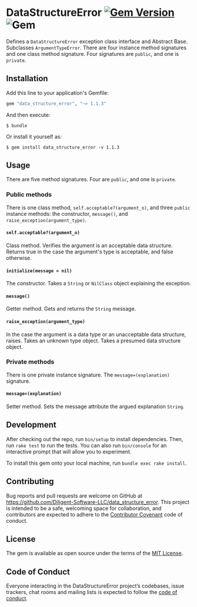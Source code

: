# DataStructureError [![Gem Version](https://badge.fury.io/rb/data_structure_error.svg)](https://badge.fury.io/rb/data_structure_error) ![Gem](https://img.shields.io/gem/dt/data_structure_error)
Defines a `DataStructureError` exception class interface and Abstract Base. 
Subclasses `ArgumentTypeError`. There are four instance method signatures and 
one class method signature. Four signatures are `public`, and one is `private`. 

## Installation

Add this line to your application's Gemfile:

```ruby
gem "data_structure_error", "~> 1.1.3"
```

And then execute:

    $ bundle

Or install it yourself as:

    $ gem install data_structure_error -v 1.1.3

## Usage
There are five method signatures. Four are `public`, and one is `private`.

### Public methods
There is one class method, `self.acceptable?(argument_o)`, and three `public` 
instance methods: the constructor, `message()`, and `raise_exception(argument_type)`.

#### `self.acceptable?(argument_o)`

Class method. Verifies the argument is an acceptable data structure. Returns 
true in the case the argument's type is acceptable, and false otherwise.

#### `initialize(message = nil)`
The constructor. Takes a `String` or `NilClass` object explaining the exception.

#### `message()`
Getter method. Gets and returns the `String` message.

#### `raise_exception(argument_type)`
In the case the argument is a data type or an unacceptable data structure, 
raises. Takes an unknown type object. Takes a presumed data structure object.

### Private methods
There is one private instance signature. The `message=(explanation)` signature.

#### `message=(explanation)`
Setter method. Sets the message attribute the argued explanation `String`.

## Development

After checking out the repo, run `bin/setup` to install dependencies. Then, 
run `rake test` to run the tests. You can also run `bin/console` for an 
interactive prompt that will allow you to experiment.

To install this gem onto your local machine, run `bundle exec rake install`. 

## Contributing

Bug reports and pull requests are welcome on GitHub at 
https://github.com/Diligent-Software-LLC/data_structure_error. This project is
 intended 
to be a safe, welcoming space for collaboration, and contributors are expected 
to adhere to the [Contributor Covenant](http://contributor-covenant.org) code 
of conduct.

## License

The gem is available as open source under the terms of the 
[MIT License](https://opensource.org/licenses/MIT).

## Code of Conduct

Everyone interacting in the DataStructureError project’s codebases, issue
 trackers, chat rooms and mailing lists is expected to follow the 
 [code of conduct](https://github.com/Diligent-Software-LLC/data_structure_error/blob/master/CODE_OF_CONDUCT.md).
